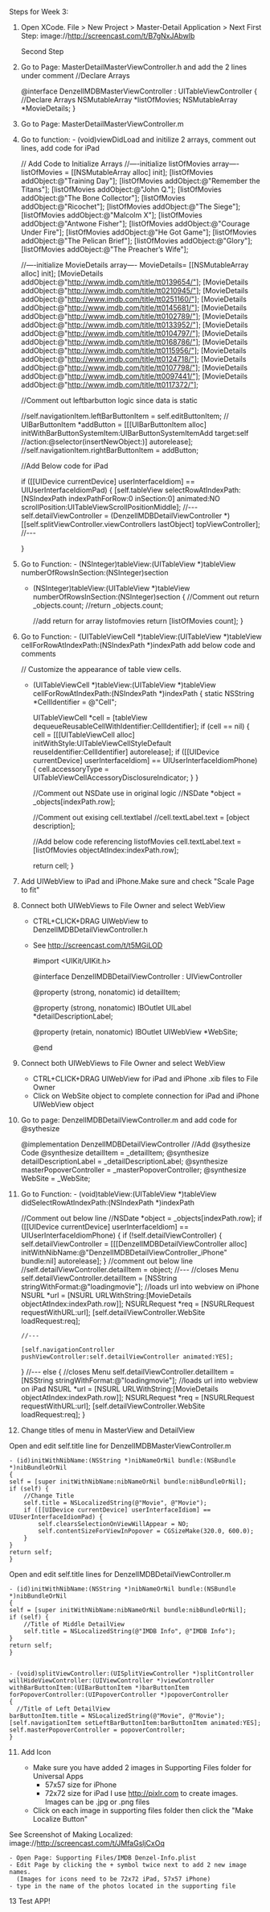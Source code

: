 Steps for Week 3:

1) Open XCode. File > New Project > Master-Detail Application > Next
   First Step: image://http://screencast.com/t/B7gNxJAbwIb
   
   Second Step
   


2) Go to Page: MasterDetailMasterViewController.h and add the 2 lines under comment //Declare Arrays


    @interface DenzelIMDBMasterViewController : UITableViewController
    {
        //Declare Arrays
        NSMutableArray *listOfMovies;
        NSMutableArray *MovieDetails;
    }
    
3) Go to Page: MasterDetailMasterViewController.m
4) Go to function: - (void)viewDidLoad
   and initilize 2 arrays, comment out lines, add code for iPad
   
    // Add Code to Initialize Arrays
     //—-initialize  listOfMovies array—-
    listOfMovies = [[NSMutableArray alloc] init];
    [listOfMovies addObject:@"Training Day"];
    [listOfMovies addObject:@"Remember the Titans"];
    [listOfMovies addObject:@"John Q."];
    [listOfMovies addObject:@"The Bone Collector"];
    [listOfMovies addObject:@"Ricochet"];
    [listOfMovies addObject:@"The Siege"];
    [listOfMovies addObject:@"Malcolm X"];
    [listOfMovies addObject:@"Antwone Fisher"];
    [listOfMovies addObject:@"Courage Under Fire"];
    [listOfMovies addObject:@"He Got Game"];
    [listOfMovies addObject:@"The Pelican Brief"];
    [listOfMovies addObject:@"Glory"];
    [listOfMovies addObject:@"The Preacher’s Wife"];
    
    //—-initialize  MovieDetails array—-
    MovieDetails= [[NSMutableArray alloc] init];
    [MovieDetails addObject:@"http://www.imdb.com/title/tt0139654/"];
    [MovieDetails addObject:@"http://www.imdb.com/title/tt0210945/"];
    [MovieDetails addObject:@"http://www.imdb.com/title/tt0251160/"];
    [MovieDetails addObject:@"http://www.imdb.com/title/tt0145681/"];
    [MovieDetails addObject:@"http://www.imdb.com/title/tt0102789/"];
    [MovieDetails addObject:@"http://www.imdb.com/title/tt0133952/"];
    [MovieDetails addObject:@"http://www.imdb.com/title/tt0104797/"];
    [MovieDetails addObject:@"http://www.imdb.com/title/tt0168786/"];
    [MovieDetails addObject:@"http://www.imdb.com/title/tt0115956/"];
    [MovieDetails addObject:@"http://www.imdb.com/title/tt0124718/"];
    [MovieDetails addObject:@"http://www.imdb.com/title/tt0107798/"];
    [MovieDetails addObject:@"http://www.imdb.com/title/tt0097441/"];
    [MovieDetails addObject:@"http://www.imdb.com/title/tt0117372/"];
    
    //Comment out leftbarbutton logic since data is static
    
    //self.navigationItem.leftBarButtonItem = self.editButtonItem;
    // UIBarButtonItem *addButton = [[[UIBarButtonItem alloc] initWithBarButtonSystemItem:UIBarButtonSystemItemAdd target:self //action:@selector(insertNewObject:)] autorelease];
    //self.navigationItem.rightBarButtonItem = addButton;
    
    //Add Below code for iPad 
    
    if ([[UIDevice currentDevice] userInterfaceIdiom] == UIUserInterfaceIdiomPad) {
        [self.tableView selectRowAtIndexPath:[NSIndexPath indexPathForRow:0 inSection:0] animated:NO scrollPosition:UITableViewScrollPositionMiddle];
        //---
        self.detailViewController =
        (DenzelIMDBDetailViewController *) [[self.splitViewController.viewControllers lastObject] topViewController];
        //---
    
    }

    
4) Go to Function: - (NSInteger)tableView:(UITableView *)tableView numberOfRowsInSection:(NSInteger)section
   
    - (NSInteger)tableView:(UITableView *)tableView numberOfRowsInSection:(NSInteger)section
    {
        //Comment out return _objects.count;
        //return _objects.count;
        
        //add return for array listofmovies
        return [listOfMovies count];
    }
   
5) Go to Function: - (UITableViewCell *)tableView:(UITableView *)tableView cellForRowAtIndexPath:(NSIndexPath *)indexPath
   add below code and comments
   
    // Customize the appearance of table view cells.
    - (UITableViewCell *)tableView:(UITableView *)tableView cellForRowAtIndexPath:(NSIndexPath *)indexPath
    {
        static NSString *CellIdentifier = @"Cell";
        
        UITableViewCell *cell = [tableView dequeueReusableCellWithIdentifier:CellIdentifier];
        if (cell == nil) {
            cell = [[[UITableViewCell alloc] initWithStyle:UITableViewCellStyleDefault reuseIdentifier:CellIdentifier] autorelease];
            if ([[UIDevice currentDevice] userInterfaceIdiom] == UIUserInterfaceIdiomPhone) {
                cell.accessoryType = UITableViewCellAccessoryDisclosureIndicator;
            }
        }
    
        //Comment out NSDate use in original logic
        //NSDate *object = _objects[indexPath.row];
        
        //Comment out exising cell.textlabel
        //cell.textLabel.text = [object description];
        
        //Add below code referencing listofMovies
        cell.textLabel.text = [listOfMovies objectAtIndex:indexPath.row];
        
        return cell;
    }
   
6) Add UIWebView to iPad and iPhone.Make sure and check "Scale Page to fit" 

7) Connect both UIWebViews to File Owner and select WebView

   - CTRL+CLICK+DRAG UIWebView to DenzelIMDBDetailViewController.h
   - See http://screencast.com/t/t5MGiLOD

        #import <UIKit/UIKit.h>
        
        @interface DenzelIMDBDetailViewController : UIViewController <UISplitViewControllerDelegate>
        
        @property (strong, nonatomic) id detailItem;
        
        @property (strong, nonatomic) IBOutlet UILabel *detailDescriptionLabel;
        
        @property (retain, nonatomic) IBOutlet UIWebView *WebSite;
        
        @end
   
8) Connect both UIWebViews to File Owner and select WebView

   - CTRL+CLICK+DRAG UIWebView for iPad and iPhone .xib files to File Owner
   - Click on WebSite object to complete connection for iPad and iPhone UIWebView object

9) Go to page: DenzelIMDBDetailViewController.m and add code for @sythesize

    @implementation DenzelIMDBDetailViewController
    //Add @sythesize Code
    @synthesize detailItem = _detailItem;
    @synthesize detailDescriptionLabel = _detailDescriptionLabel;
    @synthesize masterPopoverController = _masterPopoverController;
    @synthesize WebSite = _WebSite;
   
10) Go to Function: - (void)tableView:(UITableView *)tableView didSelectRowAtIndexPath:(NSIndexPath *)indexPath
    
    //Comment out below line
    //NSDate *object = _objects[indexPath.row];
    if ([[UIDevice currentDevice] userInterfaceIdiom] == UIUserInterfaceIdiomPhone) {
	    if (!self.detailViewController) {
	        self.detailViewController = [[[DenzelIMDBDetailViewController alloc] initWithNibName:@"DenzelIMDBDetailViewController_iPhone" bundle:nil] autorelease];
	    }
        //comment out below line 
        //self.detailViewController.detailItem = object;
        //---
        //closes Menu
        self.detailViewController.detailItem =
        [NSString stringWithFormat:@"loadingmovie"];
        //loads url into webview on iPhone
        NSURL *url = [NSURL URLWithString:[MovieDetails objectAtIndex:indexPath.row]];
        NSURLRequest *req = [NSURLRequest requestWithURL:url];
        [self.detailViewController.WebSite loadRequest:req];
        
        //---
        
        [self.navigationController pushViewController:self.detailViewController animated:YES];
    }
    //---
    else
    {
        //closes Menu
        self.detailViewController.detailItem =
        [NSString stringWithFormat:@"loadingmovie"];
        //loads url into webview on iPad
        NSURL *url = [NSURL URLWithString:[MovieDetails objectAtIndex:indexPath.row]];
        NSURLRequest *req = [NSURLRequest requestWithURL:url];
        [self.detailViewController.WebSite loadRequest:req];
     }


10) Change titles of menu in MasterView and DetailView

Open and edit self.title line for DenzelIMDBMasterViewController.m
    
    - (id)initWithNibName:(NSString *)nibNameOrNil bundle:(NSBundle *)nibBundleOrNil
    {
    self = [super initWithNibName:nibNameOrNil bundle:nibBundleOrNil];
    if (self) {
        //Change Title
        self.title = NSLocalizedString(@"Movie", @"Movie");
        if ([[UIDevice currentDevice] userInterfaceIdiom] == UIUserInterfaceIdiomPad) {
            self.clearsSelectionOnViewWillAppear = NO;
            self.contentSizeForViewInPopover = CGSizeMake(320.0, 600.0);
        }
    }
    return self;
    }
    
Open and edit self.title lines for DenzelIMDBDetailViewController.m
    
    - (id)initWithNibName:(NSString *)nibNameOrNil bundle:(NSBundle *)nibBundleOrNil
    {
    self = [super initWithNibName:nibNameOrNil bundle:nibBundleOrNil];
    if (self) {
        //Title of Middle DetailView
        self.title = NSLocalizedString(@"IMDB Info", @"IMDB Info");
    }
    return self;
    }
    
    
    - (void)splitViewController:(UISplitViewController *)splitController willHideViewController:(UIViewController *)viewController withBarButtonItem:(UIBarButtonItem *)barButtonItem forPopoverController:(UIPopoverController *)popoverController
    {
      //Title of Left DetailView
    barButtonItem.title = NSLocalizedString(@"Movie", @"Movie");
    [self.navigationItem setLeftBarButtonItem:barButtonItem animated:YES];
    self.masterPopoverController = popoverController;
    }
        
11) Add Icon

    - Make sure you have added 2 images in Supporting Files folder for Universal Apps
      * 57x57 size for iPhone
      * 72x72 size for iPad
      I use http://pixlr.com to create images. Images can be .jpg or .png files
    - Click on each image in supporting files folder then click the "Make Localize Button"
    
   See Screenshot of Making Localized: image://http://screencast.com/t/JMfaGsljCxOq
   
    - Open Page: Supporting Files/IMDB Denzel-Info.plist
    - Edit Page by clicking the + symbol twice next to add 2 new image names.
      (Images for icons need to be 72x72 iPad, 57x57 iPhone)
    - type in the name of the photos located in the supporting file
    
13 Test APP!
    




